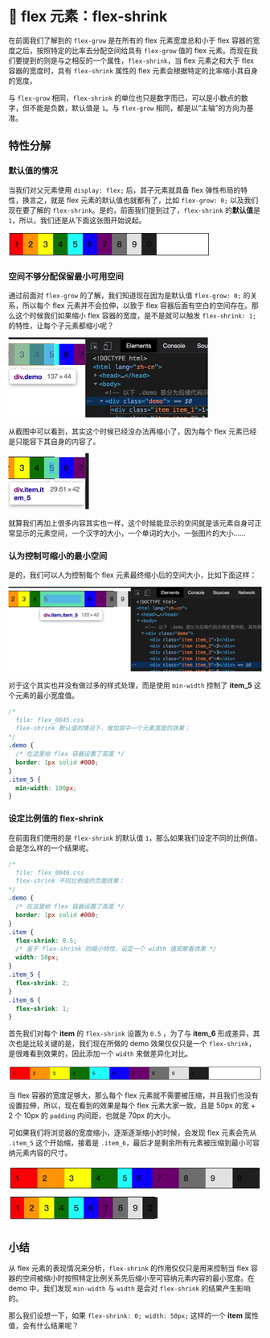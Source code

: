 # 📕 flex 元素：flex-shrink

在前面我们了解到的 `flex-grow` 是在所有的 flex 元素宽度总和小于 flex 容器的宽度之后，按照特定的比率去分配空间给具有 `flex-grow` 值的 flex 元素。而现在我们要提到的则是与之相反的一个属性，`flex-shrink`，当 flex 元素之和大于 flex 容器的宽度时，具有 `flex-shrink` 属性的 flex 元素会根据特定的比率缩小其自身的宽度。

与 `flex-grow` 相同，`flex-shrink` 的单位也只是数字而已，可以是小数点的数字，但不能是负数，默认值是 `1`。与 `flex-grow` 相同，都是以“主轴”的方向为基准。

## 特性分解

### 默认值的情况

当我们对父元素使用 `display: flex;` 后，其子元素就具备 flex 弹性布局的特性，换言之，就是 flex 元素的默认值也就都有了，比如 `flex-grow: 0;` 以及我们现在要了解的 `flex-shrink`。是的，前面我们提到过了，`flex-shrink` 的**默认值**是 `1`，所以，我们还是从下面这张图开始说起。

<img src="image/02-10-01.png" style="zoom:50%;" />



### 空间不够分配保留最小可用空间

通过前面对  `flex-grow` 的了解，我们知道现在因为是默认值 `flex-grow: 0;` 的关系，所以每个 flex 元素并不会拉伸，以致于 flex 容器后面有空白的空间存在。那么这个时候我们如果缩小 flex 容器的宽度，是不是就可以触发 `flex-shrink: 1;` 的特性，让每个子元素都缩小呢？

<img src="image/02-10-12.png" style="zoom:50%;" />

从截图中可以看到，其实这个时候已经没办法再缩小了，因为每个 flex 元素已经是只能容下其自身的内容了。

<img src="image/02-10-13.png" style="zoom:50%;" />

就算我们再加上很多内容其实也一样，这个时候能显示的空间就是该元素自身可正常显示的元素空间，一个汉字的大小，一个单词的大小，一张图片的大小……



### 认为控制可缩小的最小空间

是的，我们可以人为控制每个 flex 元素最终缩小后的空间大小，比如下面这样：

<img src="image/02-10-14.png" style="zoom:50%;" />

对于这个其实也并没有做过多的样式处理，而是使用 `min-width` 控制了 **item_5** 这个元素的最小宽度值。

```css
/* 
  file: flex_0045.css
  flex-shrink 默认值的情况下，增加其中一个元素宽度的效果；
*/
.demo {
  /* 在这里给 flex 容器设置了高度 */
  border: 1px solid #000;
}
.item_5 {
  min-width: 100px;
}
```



### 设定比例值的 flex-shrink

在前面我们使用的是 `flex-shrink` 的默认值 `1`，那么如果我们设定不同的比例值，会是怎么样的一个结果呢。

```css
/* 
  file: flex_0046.css
  flex-shrink 不同比例值的页面效果；
*/
.demo {
  /* 在这里给 flex 容器设置了高度 */
  border: 1px solid #000;
}
.item {
  flex-shrink: 0.5;
  /* 鉴于 flex-shrink 的缩小特性，设定一个 width 值观察看效果 */
  width: 50px;
}
.item_5 {
  flex-shrink: 2;
}
.item_6 {
  flex-shrink: 1;
}
```

首先我们对每个 **item** 的 `flex-shrink` 设置为 `0.5` ，为了与 **item_6** 形成差异，其次也是比较关键的是，我们现在所做的 demo 效果仅仅只是一个 `flex-shrink`，是很难看到效果的，因此添加一个 `width` 来做差异化对比。

<img src="image/02-10-15.png" style="zoom:50%;" />

当 flex 容器的宽度足够大，那么每个 flex 元素就不需要被压缩，并且我们也没有设置拉伸，所以，现在看到的效果是每个 flex 元素大家一致，且是 50px 的宽 + 2 个 10px 的 `padding` 内间距，也就是 70px 的大小。

可如果我们将浏览器的宽度缩小，逐渐逐渐缩小的时候，会发现 flex 元素会先从 `.item_5` 这个开始缩，接着是 `.item_6`，最后才是剩余所有元素被压缩到最小可容纳元素内容的尺寸。

<img src="image/02-10-16.png" style="zoom:50%;" />

<img src="image/02-10-17.png" style="zoom:50%;" />



## 小结

从 flex 元素的表现情况来分析，`flex-shrink` 的作用仅仅只是用来控制当 flex 容器的空间被缩小时按照特定比例关系先后缩小至可容纳元素内容的最小宽度。在 demo 中，我们发现 `min-width` 与 `width` 是会对 `flex-shrink` 的结果产生影响的。

那么我们设想一下，如果 `flex-shrink: 0; width: 50px;` 这样的一个 **item** 属性值，会有什么结果呢？

